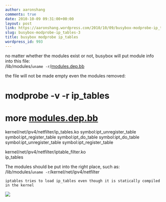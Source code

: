 ```yaml
---
author: aaronshang
comments: true
date: 2010-10-09 09:31:00+00:00
layout: post
link: https://aaronshang.wordpress.com/2010/10/09/busybox-modprobe-ip_tables-3/
slug: busybox-modprobe-ip_tables-3
title: busybox modprobe ip_tables
wordpress_id: 993
---
```


  
no matter whether the modules exist or not, busybox will put module info into this file:  
/lib/modules/`uname -r`/[modules.dep.bb](http://modules.dep.bb)  
  
the file will not be made empty even the modules removed:  
# modprobe -v -r ip_tables  
  
# more [modules.dep.bb](http://modules.dep.bb)   
kernel/net/ipv4/netfilter/ip_tables.ko symbol:ipt_unregister_table symbol:ipt_register_table symbol:ipt_do_table symbol:ipt_do_table symbol:ipt_unregister_table symbol:ipt_register_table  
  
kernel/net/ipv4/netfilter/iptable_filter.ko  
ip_tables  
  
  
  
  
The modules should be put into the right place, such as:  
/lib/modules/`uname -r`/kernel/net/ipv4/netfilter  
  
  

    
    iptables tries to load ip_tables even though it is statically compiled in the kernel

  


![](https://blogger.googleusercontent.com/tracker/4041220-8338300208511358667?l=ashang.blogspot.com)
